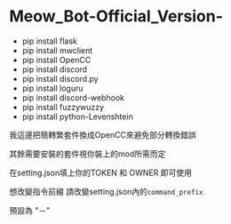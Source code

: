 # Meow_Bot-Official_Version-

+ pip install flask
+ pip install mwclient
+ pip install OpenCC
+ pip install discord
+ pip install discord.py
+ pip install loguru
+ pip install discord-webhook
+ pip install fuzzywuzzy
+ pip install python-Levenshtein

我這邊把簡轉繁套件換成OpenCC來避免部分轉換錯誤

其餘需要安裝的套件視你裝上的mod所需而定

在setting.json填上你的TOKEN 和 OWNER 即可使用

想改變指令前綴 請改變setting.json內的`command_prefix`

預設為 "－"
